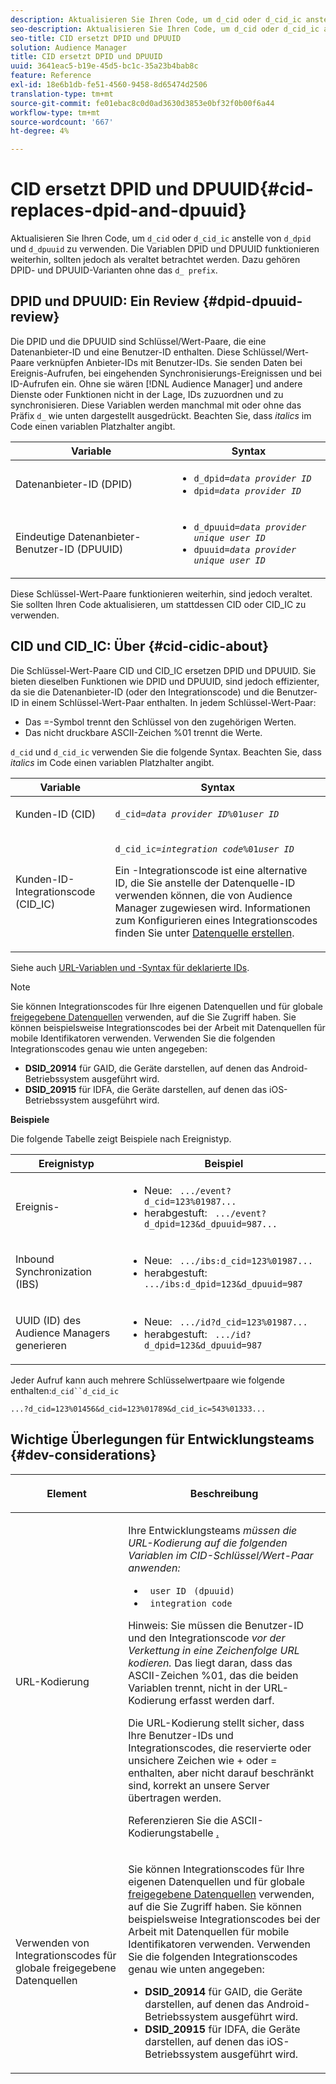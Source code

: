 ```yaml
---
description: Aktualisieren Sie Ihren Code, um d_cid oder d_cid_ic anstelle von d_dpid und d_dpuuid zu verwenden. Die Variablen DPID und DPUUID funktionieren weiterhin, sollten jedoch als veraltet betrachtet werden. Dazu gehören DPID- und DPUUID-Varianten ohne das Präfix d_.
seo-description: Aktualisieren Sie Ihren Code, um d_cid oder d_cid_ic anstelle von d_dpid und d_dpuuid zu verwenden. Die Variablen DPID und DPUUID funktionieren weiterhin, sollten jedoch als veraltet betrachtet werden. Dazu gehören DPID- und DPUUID-Varianten ohne das Präfix d_.
seo-title: CID ersetzt DPID und DPUUID
solution: Audience Manager
title: CID ersetzt DPID und DPUUID
uuid: 3641eac5-b19e-45d5-bc1c-35a23b4bab8c
feature: Reference
exl-id: 18e6b1db-fe51-4560-9458-8d65474d2506
translation-type: tm+mt
source-git-commit: fe01ebac8c0d0ad3630d3853e0bf32f0b00f6a44
workflow-type: tm+mt
source-wordcount: '667'
ht-degree: 4%

---
```


# CID ersetzt DPID und DPUUID{#cid-replaces-dpid-and-dpuuid}

Aktualisieren Sie Ihren Code, um `d_cid` oder `d_cid_ic` anstelle von `d_dpid` und `d_dpuuid` zu verwenden. Die Variablen DPID und DPUUID funktionieren weiterhin, sollten jedoch als veraltet betrachtet werden. Dazu gehören DPID- und DPUUID-Varianten ohne das `d_ prefix`.

## DPID und DPUUID: Ein Review {#dpid-dpuuid-review}

Die DPID und die DPUUID sind Schlüssel/Wert-Paare, die eine Datenanbieter-ID und eine Benutzer-ID enthalten. Diese Schlüssel/Wert-Paare verknüpfen Anbieter-IDs mit Benutzer-IDs. Sie senden Daten bei Ereignis-Aufrufen, bei eingehenden Synchronisierungs-Ereignissen und bei ID-Aufrufen ein. Ohne sie wären [!DNL Audience Manager] und andere Dienste oder Funktionen nicht in der Lage, IDs zuzuordnen und zu synchronisieren. Diese Variablen werden manchmal mit oder ohne das Präfix `d_` wie unten dargestellt ausgedrückt. Beachten Sie, dass *italics* im Code einen variablen Platzhalter angibt.

<table id="table_932B4416AE1E44E4A1E98D779D3B1ED5"> 
 <thead> 
  <tr> 
   <th colname="col1" class="entry"> Variable </th> 
   <th colname="col2" class="entry"> Syntax </th> 
  </tr> 
 </thead>
 <tbody> 
  <tr> 
   <td colname="col1"> <p>Datenanbieter-ID (DPID) </p> </td> 
   <td colname="col2"> 
    <ul id="ul_0567D39DCE784C20A81EC0845C7B1C6B"> 
     <li id="li_DDD8C18266314987A7C802918F4892A8"> <code>d_dpid=<i>data provider ID</i></code> </li> 
     <li id="li_80185558932E416698ABD71158303EA8"> <code>dpid=<i>data provider ID</i></code> </li> 
    </ul> </td> 
  </tr> 
  <tr> 
   <td colname="col1"> <p>Eindeutige Datenanbieter-Benutzer-ID (DPUUID) </p> </td> 
   <td colname="col2"> 
    <ul id="ul_EA7F769523B142CE8FF5886E5CDFF2D9"> 
     <li id="li_C984E2FF0A83495880BB87C610FA3F79"> <code>d_dpuuid=<i>data provider unique user ID</i></code> </li> 
     <li id="li_DCFFAC995DCC49F489ACEFD97A06F877"> <code>dpuuid=<i>data provider unique user ID</i></code> </li> 
    </ul> </td> 
  </tr> 
 </tbody> 
</table>

Diese Schlüssel-Wert-Paare funktionieren weiterhin, sind jedoch veraltet. Sie sollten Ihren Code aktualisieren, um stattdessen CID oder CID_IC zu verwenden.

## CID und CID_IC: Über {#cid-cidic-about}

Die Schlüssel-Wert-Paare CID und CID_IC ersetzen DPID und DPUUID. Sie bieten dieselben Funktionen wie DPID und DPUUID, sind jedoch effizienter, da sie die Datenanbieter-ID (oder den Integrationscode) und die Benutzer-ID in einem Schlüssel-Wert-Paar enthalten. In jedem Schlüssel-Wert-Paar:

* Das =-Symbol trennt den Schlüssel von den zugehörigen Werten.
* Das nicht druckbare ASCII-Zeichen %01 trennt die Werte.

`d_cid` und  `d_cid_ic` verwenden Sie die folgende Syntax. Beachten Sie, dass *italics* im Code einen variablen Platzhalter angibt.

<table id="table_0C8A4F8FDBC84416B4EB476F67BCFA8E"> 
 <thead> 
  <tr> 
   <th colname="col1" class="entry"> Variable </th> 
   <th colname="col2" class="entry"> Syntax </th> 
  </tr> 
 </thead>
 <tbody> 
  <tr> 
   <td colname="col1"> <p>Kunden-ID (CID) </p> </td> 
   <td colname="col2"> <p> <code>d_cid=<i>data provider ID</i>%01<i>user ID</i></code> </p> </td> 
  </tr> 
  <tr> 
   <td colname="col1"> <p>Kunden-ID-Integrationscode (CID_IC) </p> </td> 
   <td colname="col2"> <p> <code>d_cid_ic=<i>integration code</i>%01<i>user ID</i></code> </p> <p> Ein <span class="term">-Integrationscode</span> ist eine alternative ID, die Sie anstelle der Datenquelle-ID verwenden können, die von <span class="keyword"> Audience Manager</span> zugewiesen wird. Informationen zum Konfigurieren eines Integrationscodes finden Sie unter <a href="../features/manage-datasources.md#create-data-source"> Datenquelle erstellen</a>. </p> </td> 
  </tr> 
 </tbody> 
</table>

Siehe auch [URL-Variablen und -Syntax für deklarierte IDs](../features/declared-ids.md#variables-and-syntax).

>[!NOTE]
>
>Sie können Integrationscodes für Ihre eigenen Datenquellen und für globale [freigegebene Datenquellen](../features/datasources-list-and-settings.md#settings-menu-options) verwenden, auf die Sie Zugriff haben. Sie können beispielsweise Integrationscodes bei der Arbeit mit Datenquellen für mobile Identifikatoren verwenden. Verwenden Sie die folgenden Integrationscodes genau wie unten angegeben:

* **DSID_20914** für GAID, die Geräte darstellen, auf denen das Android-Betriebssystem ausgeführt wird.
* **DSID_20915** für IDFA, die Geräte darstellen, auf denen das iOS-Betriebssystem ausgeführt wird.

**Beispiele**

Die folgende Tabelle zeigt Beispiele nach Ereignistyp.

<table id="table_097A58CCD6E64C4DB0652271A4F31AE8"> 
 <thead> 
  <tr> 
   <th colname="col1" class="entry"> Ereignistyp </th> 
   <th colname="col2" class="entry"> Beispiel </th> 
  </tr>
 </thead>
 <tbody> 
  <tr> 
   <td colname="col1"> <p>Ereignis- </p> </td> 
   <td colname="col2"> 
    <ul id="ul_6EAB4188C6954512A28D1A8328794BCB"> 
     <li id="li_344AAEF1622343489E2AD6E2929CEA98">Neue: <code> .../event?d_cid=123%01987...</code> </li> 
     <li id="li_B673C1BA5AD24C46AB8F8232EF89CE89">herabgestuft: <code> .../event?d_dpid=123&amp;d_dpuuid=987...</code> </li> 
    </ul> </td> 
  </tr> 
  <tr> 
   <td colname="col1"> <p>Inbound Synchronization (IBS) </p> </td> 
   <td colname="col2"> 
    <ul id="ul_78270745CBC2469B8CA9EDB7032B8F92"> 
     <li id="li_8C4620A04504442185F013F74E6B0647">Neue: <code> .../ibs:d_cid=123%01987...</code> </li> 
     <li id="li_2A8F761C76334C1BB097CF1A9D7E8429">herabgestuft: <code> .../ibs:d_dpid=123&amp;d_dpuuid=987</code> </li> 
    </ul> </td> 
  </tr> 
  <tr> 
   <td colname="col1"> <p>UUID (ID) des Audience Managers generieren </p> </td> 
   <td colname="col2"> 
    <ul id="ul_EAA764DCFF7244F69ABF67ACEE13E579"> 
     <li id="li_18467A531FAF454A881CBD157BBFD6D2">Neue: <code> .../id?d_cid=123%01987...</code> </li> 
     <li id="li_433C33F7BC284362AC7CC3C9DC0BF471">herabgestuft: <code> .../id?d_dpid=123&amp;d_dpuuid=987</code> </li> 
    </ul> </td> 
  </tr> 
 </tbody> 
</table>

Jeder Aufruf kann auch mehrere Schlüsselwertpaare wie folgende enthalten:`d_cid``d_cid_ic`

```
...?d_cid=123%01456&d_cid=123%01789&d_cid_ic=543%01333...
```

## Wichtige Überlegungen für Entwicklungsteams {#dev-considerations}

<table id="table_5DD068FAE68A42CDB49B6C064706802A"> 
 <thead> 
  <tr> 
   <th colname="col1" class="entry"> <p>Element </p> </th> 
   <th colname="col2" class="entry"> <p>Beschreibung </p> </th> 
  </tr>
 </thead>
 <tbody> 
  <tr> 
   <td colname="col1"> <p>URL-Kodierung </p> </td> 
   <td colname="col2"> <p>Ihre Entwicklungsteams <i>müssen die URL-Kodierung auf die folgenden Variablen im CID-Schlüssel/Wert-Paar anwenden:</i> </p> <p> 
     <ul id="ul_66DCB63C60914057B2BE21F49D9A36CA"> 
      <li id="li_6D82B4DB40BB4BB0B8FAF5841577FAAC"><code> user ID</code> <code> (dpuuid)</code> </li> 
      <li id="li_D2F94B07B0D84B09A5CDFA48518DDD62"><code> integration code</code> </li> 
     </ul> </p> <p> <p>Hinweis: Sie müssen die Benutzer-ID und den Integrationscode <i>vor der Verkettung in eine Zeichenfolge URL kodieren. </i> Das liegt daran, dass das ASCII-Zeichen %01, das die beiden Variablen trennt, nicht in der URL-Kodierung erfasst werden darf. </p> </p> <p>Die URL-Kodierung stellt sicher, dass Ihre Benutzer-IDs und Integrationscodes, die reservierte oder unsichere Zeichen wie + oder = enthalten, aber nicht darauf beschränkt sind, korrekt an unsere Server übertragen werden. </p> <p>Referenzieren Sie die ASCII-Kodierungstabelle <a href="https://www.w3schools.com/tags/ref_urlencode.asp" format="https" scope="external">.</a> </p> </td> 
  </tr> 
  <tr> 
   <td colname="col1"> <p>Verwenden von Integrationscodes für globale freigegebene Datenquellen </p> </td> 
   <td colname="col2"> <p>Sie können Integrationscodes für Ihre eigenen Datenquellen und für globale <a href="../features/datasources-list-and-settings.md#settings-menu-options"> freigegebene Datenquellen</a> verwenden, auf die Sie Zugriff haben. Sie können beispielsweise Integrationscodes bei der Arbeit mit Datenquellen für mobile Identifikatoren verwenden. Verwenden Sie die folgenden Integrationscodes genau wie unten angegeben: </p> <p> 
     <ul id="ul_B306EE96A3BD4CE982E113D5E23826CF"> 
      <li id="li_3340C7AFA9AB4105A2CCF3E476EC7552"> <b>DSID_20914 </b> für GAID, die Geräte darstellen, auf denen das Android-Betriebssystem ausgeführt wird. </li> 
      <li id="li_779D9F08021043FCB233A0ABF5160C76"> <b>DSID_20915 </b> für IDFA, die Geräte darstellen, auf denen das iOS-Betriebssystem ausgeführt wird. </li> 
     </ul> </p> </td> 
  </tr> 
 </tbody> 
</table>
